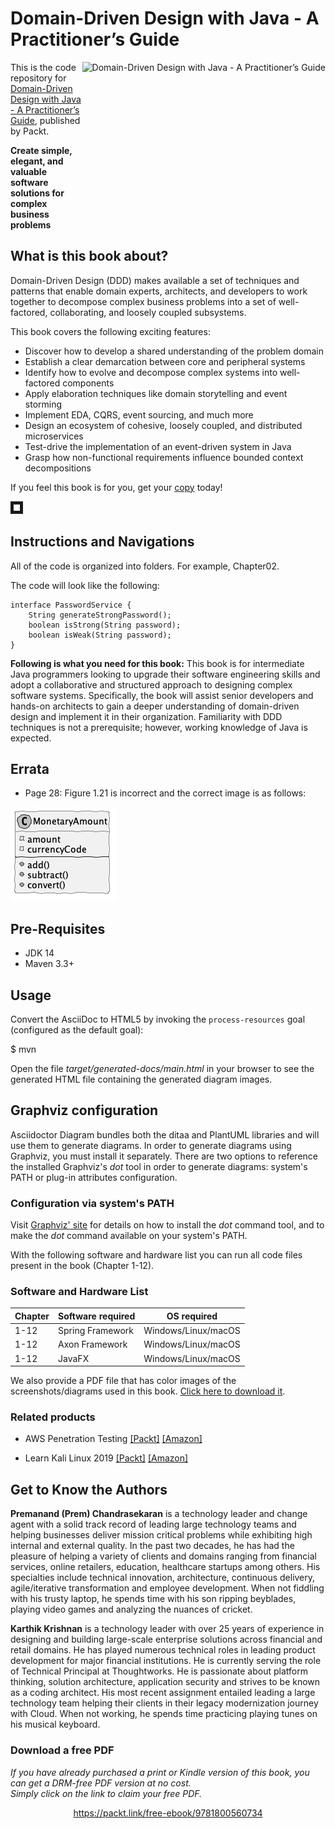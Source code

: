 # Domain-Driven Design with Java - A Practitioner’s Guide

<a href="https://www.packtpub.com/programming/domain-driven-design-with-java-a-practitioner-s-guide?utm_source=github&utm_medium=repository&utm_campaign=9781800560734"><img src="https://static.packt-cdn.com/products/9781800560734/cover/smaller" alt="Domain-Driven Design with Java - A Practitioner’s Guide" height="256px" align="right"></a>

This is the code repository for [Domain-Driven Design with Java - A Practitioner’s Guide](https://www.packtpub.com/programming/domain-driven-design-with-java-a-practitioner-s-guide?utm_source=github&utm_medium=repository&utm_campaign=9781800560734), published by Packt.

**Create simple, elegant, and valuable software solutions for complex business problems**

## What is this book about?
Domain-Driven Design (DDD) makes available a set of techniques and patterns that enable domain experts, architects, and developers to work together to decompose complex business problems into a set of well-factored, collaborating, and loosely coupled subsystems. 

This book covers the following exciting features:
* Discover how to develop a shared understanding of the problem domain
* Establish a clear demarcation between core and peripheral systems
* Identify how to evolve and decompose complex systems into well-factored components
* Apply elaboration techniques like domain storytelling and event storming
* Implement EDA, CQRS, event sourcing, and much more
* Design an ecosystem of cohesive, loosely coupled, and distributed microservices
* Test-drive the implementation of an event-driven system in Java
* Grasp how non-functional requirements influence bounded context decompositions

If you feel this book is for you, get your [copy](https://www.amazon.com/dp/1800560737) today!

<a href="https://www.packtpub.com/?utm_source=github&utm_medium=banner&utm_campaign=GitHubBanner"><img src="https://raw.githubusercontent.com/PacktPublishing/GitHub/master/GitHub.png" 
alt="https://www.packtpub.com/" border="5" /></a>

## Instructions and Navigations
All of the code is organized into folders. For example, Chapter02.

The code will look like the following:
```
interface PasswordService {
    String generateStrongPassword();
    boolean isStrong(String password);
    boolean isWeak(String password);
}
```

**Following is what you need for this book:**
This book is for intermediate Java programmers looking to upgrade their software engineering skills and adopt a collaborative and structured approach to designing complex software systems. Specifically, the book will assist senior developers and hands-on architects to gain a deeper understanding of domain-driven design and implement it in their organization. Familiarity with DDD techniques is not a prerequisite; however, working knowledge of Java is expected.

## Errata

* Page 28: Figure 1.21 is incorrect and the correct image is as follows: 
<img src="https://github.com/PacktPublishing/Domain-Driven-Design-with-Java-A-Practitioner-s-Guide/blob/master/value-object-example.png">

## Pre-Requisites
* JDK 14
* Maven 3.3+

## Usage

Convert the AsciiDoc to HTML5 by invoking the `process-resources` goal (configured as the default goal):

 $ mvn

Open the file _target/generated-docs/main.html_ in your browser to see the generated HTML file containing the generated diagram images.

## Graphviz configuration
Asciidoctor Diagram bundles both the ditaa and PlantUML libraries and will use them to generate diagrams.
In order to generate diagrams using Graphviz, you must install it separately.
There are two options to reference the installed Graphviz's _dot_ tool in order to generate diagrams: system's PATH or plug-in attributes configuration.

### Configuration via system's PATH
Visit [Graphviz' site](http://www.graphviz.org/) for details on how to install the _dot_ command tool, and to make the _dot_ command available on your system's PATH.

With the following software and hardware list you can run all code files present in the book (Chapter 1-12).
### Software and Hardware List
| Chapter | Software required | OS required |
| -------- | ------------------------------------ | ----------------------------------- |
| 1-12 | Spring Framework | Windows/Linux/macOS |
| 1-12 | Axon Framework | Windows/Linux/macOS |
| 1-12 | JavaFX | Windows/Linux/macOS |

We also provide a PDF file that has color images of the screenshots/diagrams used in this book. [Click here to download it](https://packt.link/TwzEB).

### Related products
* AWS Penetration Testing [[Packt]](https://www.packtpub.com/product/aws-penetration-testing/9781839216923?utm_source=github&utm_medium=repository&utm_campaign=9781839216923) [[Amazon]](https://www.amazon.com/dp/1839216921)

* Learn Kali Linux 2019 [[Packt]](https://www.packtpub.com/free-ebook/learn-kali-linux-2019/9781789611809?utm_source=github&utm_medium=repository&utm_campaign=9781789611809) [[Amazon]](https://www.amazon.com/dp/1789611806)

## Get to Know the Authors
**Premanand (Prem) Chandrasekaran**
 is a technology leader and change agent with a solid track record of leading large technology teams and helping businesses deliver mission critical problems while exhibiting high internal and external quality. In the past two decades, he has had the pleasure of helping a variety of clients and domains ranging from financial services, online retailers, education, healthcare startups among others. His specialties include technical innovation, architecture, continuous delivery, agile/iterative transformation and employee development. When not fiddling with his trusty laptop, he spends time with his son ripping beyblades, playing video games and analyzing the nuances of cricket.

**Karthik Krishnan**
 is a technology leader with over 25 years of experience in designing and building large-scale enterprise solutions across financial and retail domains. He has played numerous technical roles in leading product development for major financial institutions. He is currently serving the role of Technical Principal at Thoughtworks. He is passionate about platform thinking, solution architecture, application security and strives to be known as a coding architect. His most recent assignment entailed leading a large technology team helping their clients in their legacy modernization journey with Cloud. When not working, he spends time practicing playing tunes on his musical keyboard.
### Download a free PDF

 <i>If you have already purchased a print or Kindle version of this book, you can get a DRM-free PDF version at no cost.<br>Simply click on the link to claim your free PDF.</i>
<p align="center"> <a href="https://packt.link/free-ebook/9781800560734">https://packt.link/free-ebook/9781800560734 </a> </p>